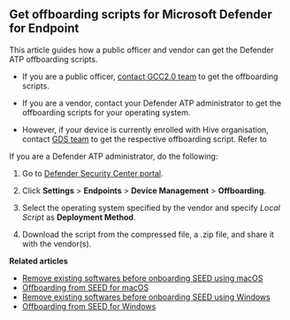## Get offboarding scripts for Microsoft Defender for Endpoint

This article guides how a public officer and vendor can get the Defender ATP offboarding scripts.

- If you are a public officer, [contact GCC2.0 team](gcc2.0_support@tech.gov.sg) to get the offboarding scripts.

- If you are a vendor, contact your Defender ATP administrator to get the offboarding scripts for your operating system.

- However, if your device is currently enrolled with Hive organisation, contact [GDS team](mailto:gds_den@tech.gov.sg) to get the respective offboarding script.  Refer to

If you are a Defender ATP administrator, do the following:

 1. Go to [Defender Security Center portal](https://security.microsoft.com).

 2. Click **Settings** > **Endpoints** > **Device Management** > **Offboarding**.

 3. Select the operating system specified by the vendor and specify *Local Script* as **Deployment Method**.

 4. Download the script from the compressed file, a .zip file, and share it with the vendor(s).


**Related articles**


- [Remove existing softwares before onboarding SEED using macOS](seed-pre-onboarding-clean-up-instructions-for-macos)
- [Offboarding from SEED for macOS](seed-offboarding-instructions-for-macos)
- [Remove existing softwares before onboarding SEED using Windows](seed-pre-onboarding-clean-up-instructions-for-windows)
- [Offboarding from SEED for Windows](seed-offboarding-instructions-for-windows)
